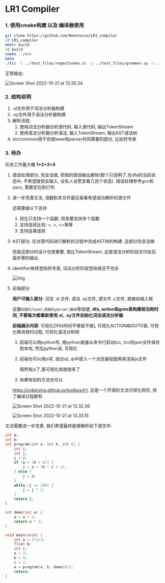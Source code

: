 # LR1 Compiler

### 1. 使用cmake构建 以及 编译器使用

```sh
git clone https://github.com/Nekotoxin/LR1_compiler
cd LR1_compiler
mkdir build
cd build
cmake ../src
make
./tcc -l ../test_files/regex2token.sl -y ../test_files/grammar.sy -s ../test_files/test.c
```

正常输出:

![Screen Shot 2022-10-21 at 13.30.24](https://user-images.githubusercontent.com/75596353/197121504-f0977be8-aed6-49a6-b273-be5d1e7db001.png)



### 2. 结构说明

1. .sl文件用于词法分析器构建
2. .sy文件用于语法分析器构建
3. 解析流程:
   1. 使用词法分析器分析源代码, 输入源代码, 输出TokenStream
   2. 使用语法分析器分析语法, 输入TokenStream, 输出AST语法树
4. src/common用于存放lexer和parser共同需要的部分, 比如符号表

### 3. 待办

任务工作量大概 **1+2+3=4**

1. 错误处理部分, 完全没做, 把我的错误输出删除(那个只说明了,在dfa的当前状态中, 不希望接受此输入, 没有人会愿意看几百个状态). 错误处理参考gcc和yacc, 需要定位到行列

2. 进一步完善文法, 请翻到本文件最后查看希望成功解析的源文件

   还需要做以下支持

   1. 现在只支持一个函数, 将来要支持多个函数
   2. 支持连续比较: <, >, <=等等
   3. 支持连乘连除

3. AST部分, 在对源代码进行解析的过程中完成AST树的构建. 这部分完全没做

   但是这部分的设计也很重要, 类比TokenStream, 这是语法分析阶段交付给后面步骤的输出

4. identifier继续登陆符号表, 词法分析阶段登陆得还不完全

   ![img](https://img-blog.csdnimg.cn/img_convert/765e08990e400c91e821996783f57ad9.png)

5. 前端部分

   **用户可输入部分**: 词法 .sl 文件, 语法 .sy文件, 源文件 .c文件, 直接给输入框

   设置`初始化lexer`,`初始化parser`,`编译`等按键, **dfa, action和goto表构建相当耗时间, 不要每次都重新使用.sl, .sy文件初始化词法语法分析器**

   

   **前端展示内容**: 可视化DFA[时间不够就不做], 可视化ACTION和GOTO表, 可视化移进规约过程, 可视化语法分析树

   

   1. 前端可以用python写, 用python直接从命令行启动tcc, tcc将json文件保存到本地, 然后python读, 可视化

   2. 前端也可以用js写, 结合qt, qt中嵌入一个浏览器视图用来渲染js文件

      既然有js了,那可视化库就很多了

   3. 如果有别的方法也可以

   https://cyberzhg.github.io/toolbox/lr1, 这是一个开源的文法可视化网页, 除了编译过程都有

   ![Screen Shot 2022-10-21 at 13.32.56](https://user-images.githubusercontent.com/75596353/197121530-3c5a3dfd-ee26-4670-abda-07e6c9a164eb.png)

   ![Screen Shot 2022-10-21 at 13.33.15](https://user-images.githubusercontent.com/75596353/197121548-4d0f2f86-052c-48e5-8cd2-d527f532662b.png)



文法需要进一步完善, 我们希望最终能够解析如下源文件:

```c
int a;
int b;
int program(int a, int b, int c) {
    int i;
    int j;
    i = 0;
    if (a > (b + c)) {
        j = a + (b * c + 1);
    } else {
        j = a;
    }
    while (j <= 100) {
        j = j * 2;
    }
    return j;
}

int demo(int a) {
    a = a + 2;
    return a * 2;
}

void main(void) {
    int a = 1*2/3;
    float b;
    int c;
    a = 3;
    b = 4;
    c = 2;
    a = program(a, b, demo(c));
    return;
}
```

